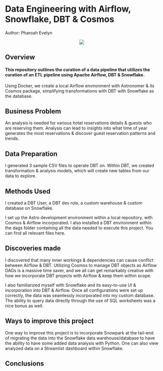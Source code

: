 # Data Engineering with Airflow, Snowflake, DBT & Cosmos

Author: Pharoah Evelyn

<p align="center">
    <img src="https://github.com/Pharoah0/Data-Engineering-with-Apache-Airflow-Snowflake-DBT-Cosmos/blob/main/images/Airflow_dbt_Snowflake.png" />
</p>

## Overview

#### This repository outlines the curation of a data pipeline that utilizes the curation of an ETL pipeline using Apache Airflow, DBT & Snowflake.

Using Docker, we create a local Airflow environment with Astronomer & its Cosmos package, simplifying transformations with DBT with Snowflake as the database.

## Business Problem

An analysis is needed for various hotel reservations details & guests who are reserving them. Analysis can lead to insights into what time of year generates the most reservations & discover guest reservation patterns and trends.

## Data Preparation

I generated 3 sample CSV files to operate DBT on. Within DBT, we created transformation & analysis models, which will create new tables from our data to explore.

## Methods Used

I created a DBT User, a DBT dev role, a custom warehouse & custom database on Snowflake.

I set up the Astro development environment within a local repository, with Cosmos & Airflow incorporated. I also installed a DBT environment within the dags folder containing all the data needed to execute this project. You can find all relevant files here.

## Discoveries made

I discovered that many inner workings & dependencies can cause conflict between Airflow & DBT. Utilizing Cosmos to manage DBT objects as Airflow DAGs is a massive time saver, and we all can get remarkably creative with how we incorporate DBT projects with Airflow & keep them within scope.

I also familiarized myself with Snowflake and its easy-to-use UI & incorporation into DBT & Airflow. Once all configurations were set up correctly, the data was seamlessly incorporated into my custom database. The ability to query data directly through the use of SQL worksheets was a nice bonus as well.

## Ways to improve this project

One way to improve this project is to incorporate Snowpark at the tail-end of migrating the data into the Snowflake data warehouse/database to have the ability to have some added data analysis with Python. One can also view analyzed data on a Streamlist dashboard within Snowflake.

## Conclusions
